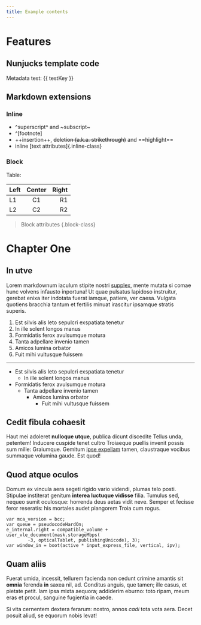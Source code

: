 ```yaml
---
title: Example contents
---
```


# Features

## Nunjucks template code

Metadata test: {{ testKey }}

## Markdown extensions

### Inline

- ^superscript^ and ~subscript~
- ^[footnote]
- ++insertion++, ~~deletion (a.k.a. strikethrough)~~ and ==highlight==
- inline [text attributes]{.inline-class}

### Block

Table:

| Left  | Center | Right |
| :---  | :---:  |  ---: |
| L1    |   C1   |    R1 |
| L2    |   C2   |    R2 |

> Block attributes
{.block-class}

# Chapter One

## In utve

Lorem markdownum iaculum stipite nostri [supplex](http://www.wedrinkwater.com/), mente mutata si comae hunc volvens infausto inportuna! Ut quae pulsatus lapidoso instruitur, gerebat enixa iter indotata fuerat iamque, patiere, ver caesa. Vulgata quotiens bracchia tantum et fertilis minuat irascitur ipsamque stratis superis.

1. Est silvis alis leto sepulcri exspatiata tenetur
2. In ille solent longos manus
3. Formidatis ferox avulsumque motura
4. Tanta adpellare invenio tamen
5. Amicos lumina orbator
6. Fuit mihi vultusque fuissem

---

- Est silvis alis leto sepulcri exspatiata tenetur
  - In ille solent longos manus
- Formidatis ferox avulsumque motura
  - Tanta adpellare invenio tamen
    - Amicos lumina orbator
      - Fuit mihi vultusque fuissem


## Cedit fibula cohaesit

Haut mei adoleret **nulloque utque**, publica dicunt discedite Tellus unda, petentem! Inducere cuspide tenet cultro Troiaeque puellis invenit possis sum mille: Graiumque. Gemitum [ipse expellam](http://www.uselessaccount.com/) tamen, claustraque vocibus summaque volumina gaude. Est quod!


## Quod atque oculos

Domum ex vincula aera segeti rigido vario videndi, plumas telo posti. Stipulae institerat genitum **interea luctuque vidisse** filia. Tumulus sed, nequeo sumit oculosque: horrenda deus aetas vidit neve. Semper et fecisse feror reseratis: his mortales audet plangorem Troia cum rogus.

```
var mca_version = bcc;
var queue = pseudocodeHardOn;
e_internal.right = compatible_volume + user_vle_document(mask.storageMbps(
        -3, opticalTablet, publishingUnicode), 3);
var window_in = boot(active * input_express_file, vertical, ipv);
```


## Quam aliis

Fuerat umida, incessit, tellurem facienda non cedunt crimine amantis sit **omnia** ferenda **in** saxea nil, ad. Conditus anguis, que tamen; ille casus, et pietate petit. Iam ipsa mixta aequora; addiderim eburno: toto ripam, meum eras et procul, sanguine fugientia in caede.

Si vita cernentem dextera ferarum: nostro, annos _cadi_ tota vota aera. Decet posuit aliud, se equorum nobis levat!
